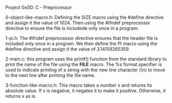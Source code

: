 Project 0x0D: C - Preprocessor

0-object-like-macro.h: Defining the SIZE macro using the #define directive and assign it the value of 1024.
Then using the #ifndef preprocessor directive to ensure the file is includede only once in a program.

1-pi.h: The  #ifndef preprocessor directive ensures that the header file is included only once in a program.
We then define the PI macro using the #define directive and assign it the value of 3.14159265359.

2-main.c: this program uses the printf() function from the standard library to print the name of the file using the __FILE__ macro.
The %s format specifier is used to indicate printing of a string with the new line character (\n) 
to move to the next line after printing the file name.

3-function-like-macro.h: This macro takes a number x and returns its absolute value.
If x is negative, it negates it to make it positive. Otherwise, it returns x as is.

